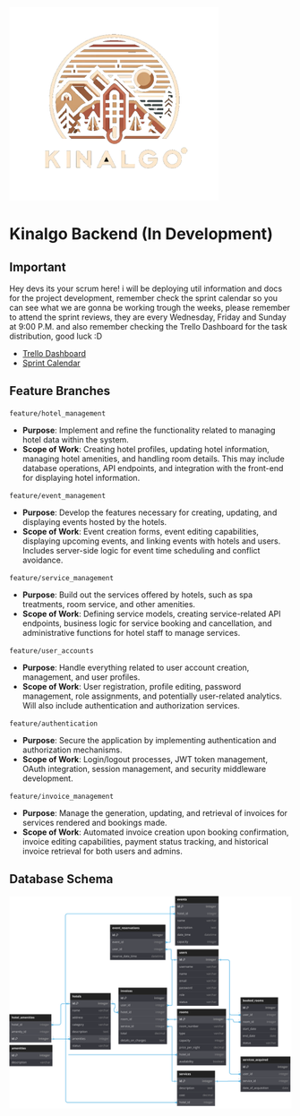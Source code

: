 ![Logo](./src/common/assets/Kinalgo_Logo.svg)

# Kinalgo Backend (In Development)

## Important

Hey devs its your scrum here! i will be deploying util information and docs for the project development, remember check the sprint calendar so you can see what we are gonna be working trough the weeks, please remember to attend the sprint reviews, they are every Wednesday, Friday and Sunday at 9:00 P.M. and also remember checking the Trello Dashboard for the task distribution, good luck :D

- [Trello Dashboard](https://trello.com/b/9fLHUcu3/equipo-2)
- [Sprint Calendar](./src/common/assets/Kinalgo_Sprint_Calendar.pdf)

## Feature Branches

`feature/hotel_management`

- **Purpose**: Implement and refine the functionality related to managing hotel data within the system.
- **Scope of Work**: Creating hotel profiles, updating hotel information, managing hotel amenities, and handling room details. This may include database operations, API endpoints, and integration with the front-end for displaying hotel information.

`feature/event_management`

- **Purpose**: Develop the features necessary for creating, updating, and displaying events hosted by the hotels.
- **Scope of Work**: Event creation forms, event editing capabilities, displaying upcoming events, and linking events with hotels and users. Includes server-side logic for event time scheduling and conflict avoidance.

`feature/service_management`

- **Purpose**: Build out the services offered by hotels, such as spa treatments, room service, and other amenities.
- **Scope of Work**: Defining service models, creating service-related API endpoints, business logic for service booking and cancellation, and administrative functions for hotel staff to manage services.

`feature/user_accounts`

- **Purpose**: Handle everything related to user account creation, management, and user profiles.
- **Scope of Work**: User registration, profile editing, password management, role assignments, and potentially user-related analytics. Will also include authentication and authorization services.

`feature/authentication`

- **Purpose**: Secure the application by implementing authentication and authorization mechanisms.
- **Scope of Work**: Login/logout processes, JWT token management, OAuth integration, session management, and security middleware development.

`feature/invoice_management`

- **Purpose**: Manage the generation, updating, and retrieval of invoices for services rendered and bookings made.
- **Scope of Work**: Automated invoice creation upon booking confirmation, invoice editing capabilities, payment status tracking, and historical invoice retrieval for both users and admins.

## Database Schema

![App Screenshot](./src/common/assets/schema_database.svg)
